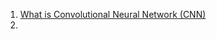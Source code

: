1. [What is Convolutional Neural Network (CNN)](https://www.youtube.com/watch?v=hDVFXf74P-U&list=PLKnIA16_RmvYuZauWaPlRTC54KxSNLtNn&index=40&ab_channel=CampusX)
2. 
